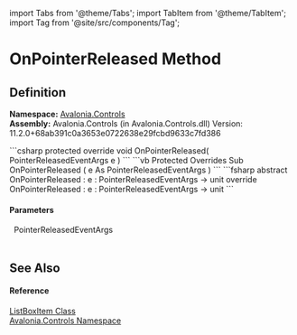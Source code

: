 import Tabs from '@theme/Tabs'; 
import TabItem from '@theme/TabItem'; 
import Tag from '@site/src/components/Tag'; 

# OnPointerReleased Method




## Definition
**Namespace:** <a href="N_Avalonia_Controls">Avalonia.Controls</a>  
**Assembly:** Avalonia.Controls (in Avalonia.Controls.dll) Version: 11.2.0+68ab391c0a3653e0722638e29fcbd9633c7fd386

<Tabs groupId="api-code-preview">
<TabItem value="csharp" label="C#">
```csharp
protected override void OnPointerReleased(
	PointerReleasedEventArgs e
)
```
</TabItem>
<TabItem value="vb" label="VB">
```vb
Protected Overrides Sub OnPointerReleased ( 
	e As PointerReleasedEventArgs
)
```
</TabItem>
<TabItem value="fsharp" label="F#">
```fsharp
abstract OnPointerReleased : 
        e : PointerReleasedEventArgs -> unit 
override OnPointerReleased : 
        e : PointerReleasedEventArgs -> unit 
```
</TabItem>
</Tabs>



#### Parameters
<dl><dt>  PointerReleasedEventArgs</dt><dd> </dd></dl>

## See Also


#### Reference
<a href="T_Avalonia_Controls_ListBoxItem">ListBoxItem Class</a>  
<a href="N_Avalonia_Controls">Avalonia.Controls Namespace</a>  

